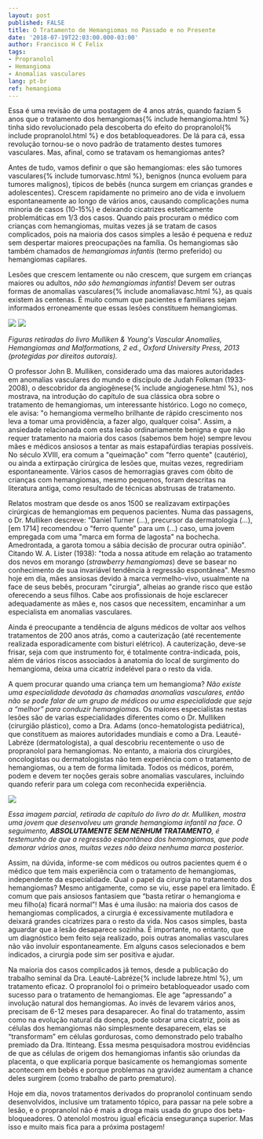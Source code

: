 ```yaml
---
layout: post
published: FALSE
title: O Tratamento de Hemangiomas no Passado e no Presente
date: '2018-07-19T22:03:00.000-03:00'
author: Francisco H C Felix
tags:
- Propranolol
- Hemangioma
- Anomalias vasculares
lang: pt-br
ref: hemangioma
---
```


Essa é uma revisão de uma postagem de 4 anos atrás, quando faziam 5 anos que o tratamento dos hemangiomas{% include hemangioma.html %} tinha sido revolucionado pela descoberta do efeito do propranolol{% include propranolol.html %} e dos betabloqueadores. De lá para cá, essa revolução tornou-se o novo padrão de tratamento destes tumores vasculares. Mas, afinal, como se tratavam os hemangiomas antes?
<!--more-->

Antes de tudo, vamos definir o que são hemangiomas: eles são tumores vasculares{% include tumorvasc.html %}, benignos (nunca evoluem para tumores malignos), típicos de bebês (nunca surgem em crianças grandes e adolescentes). Crescem rapidamente no primeiro ano de vida e involuem espontaneamente ao longo de vários anos, causando complicações numa minoria de casos (10-15%) e deixando cicatrizes esteticamente problemáticas em 1/3 dos casos. Quando pais procuram o médico com crianças com hemangiomas, muitas vezes já se tratam de casos complicados, pois na maioria dos casos simples a lesão é pequena e reduz sem despertar maiores preocupações na família. Os hemangiomas são também chamados de _hemangiomas infantis_ (termo preferido) ou hemangiomas capilares.

Lesões que crescem lentamente ou não crescem, que surgem em crianças maiores ou adultos, _não são hemangiomas infantis_! Devem ser outras formas de anomalias vasculares{% include anomaliavasc.html %}, as quais existem às centenas. É muito comum que pacientes e familiares sejam informados erroneamente que essas lesões constituem hemangiomas.

![](https://4.bp.blogspot.com/-OsJc9f__W2s/UynC-rNiobI/AAAAAAAAZ_Q/7AAE-94urB8/s1600/Captura+de+Tela+2014-03-19+a%CC%80s+11.13.04.png)
![](https://4.bp.blogspot.com/-psMv09JO_0c/UynC_otufTI/AAAAAAAAZ_Y/Uo7_XSXyx4Q/s1600/Captura+de+Tela+2014-03-19+a%CC%80s+11.24.00.png)

_Figuras retiradas do livro Mulliken &amp; Young's Vascular Anomalies, Hemangiomas and Malformations, 2 ed., Oxford University Press, 2013 (protegidas por direitos autorais)._

O professor John B. Mulliken, considerado uma
das maiores autoridades em anomalias vasculares do mundo e discípulo de Judah
Folkman (1933-2008), o descobridor da angiogênese{% include angiogenese.html %}, nos mostrava, na introdução do capítulo de sua clássica obra sobre o tratamento de hemangiomas, um interessante histórico.  Logo no começo, ele avisa: "o hemangioma vermelho brilhante de rápido crescimento nos leva a tomar uma providência, a fazer algo, qualquer coisa". Assim, a ansiedade relacionada com esta lesão ordinariamente benigna e que não requer tratamento na maioria dos casos (sabemos bem hoje) sempre levou mães e médicos ansiosos a tentar as mais estapafúrdias terapias possíveis. No século XVIII, era comum a "queimação" com "ferro quente" (cautério), ou ainda a extirpação cirúrgica de lesões que, muitas vezes, regrediriam espontaneamente. Vários casos de hemorragias graves com óbito de crianças com hemangiomas, mesmo pequenos, foram descritas na literatura antiga, como resultado de técnicas abstrusas de tratamento.

Relatos mostram que desde os anos 1500 se realizavam extirpações cirúrgicas de hemangiomas em pequenos pacientes. Numa das passagens, o Dr. Mulliken descreve: "Daniel Turner (...), precursor da dermatologia (...), [em 1714] recomendou o "ferro quente" para um (...) caso, uma jovem empregada com uma "marca em forma de lagosta" na bochecha. Amedrontada, a garota tomou a sábia decisão de procurar outra opinião".  Citando W. A. Lister (1938): "toda a nossa atitude em relação ao tratamento dos nevos em morango (_strawberry hemangiomas_) deve se basear no conhecimento de sua invariável tendência à regressão espontânea". Mesmo hoje em dia, mães ansiosas devido à marca vermelho-vivo, usualmente na face de seus bebês, procuram "cirurgia", alheias ao grande risco que estão oferecendo a seus filhos. Cabe aos profissionais de hoje esclarecer adequadamente as mães e, nos casos que necessitem, encaminhar a um especialista em anomalias vasculares.

Ainda é preocupante a tendência de alguns médicos de voltar aos velhos tratamentos de 200 anos atrás, como a cauterização (até recentemente realizada esporadicamente com bisturi elétrico). A cauterização, deve-se frisar, seja com que instrumento for, é totalmente contra-indicada, pois, além de vários riscos associados à anatomia do local de surgimento do hemangioma, deixa uma cicatriz indelével para o resto da vida.

A quem procurar quando uma criança tem um hemangioma? _Não existe uma especialidade devotada às chamadas anomalias vasculares, então não se pode falar de um grupo de médicos ou uma especialidade que seja a “melhor” para conduzir hemangiomas._ Os maiores especialistas nestas lesões são de varias especialidades diferentes como o Dr. Mulliken (cirurgião plástico), como a Dra. Adams (onco-hematologista pediátrica), que constituem as maiores autoridades mundiais e como a Dra. Leauté-Labréze (dermatologista), a qual descobriu recentemente o uso de propranolol para hemangiomas. No entanto, a maioria dos cirurgiões, oncologistas ou dermatologistas não tem experiência com o tratamento de hemangiomas, ou a tem de forma limitada. Todos os médicos, porém, podem e devem ter noções gerais sobre anomalias vasculares, incluindo quando referir para um colega com reconhecida experiência.

![](https://1.bp.blogspot.com/-oSJ6nNh9FAQ/Uyo_xbeZT_I/AAAAAAAAZ_w/7v4oePhAcrg/s1600/Captura+de+Tela+2014-03-19+a%CC%80s+12.26.43.png)

_Essa imagem parcial, retirada de capítulo do livro do dr. Mulliken, mostra uma jovem que desenvolveu um grande hemangioma infantil na face. O seguimento, **ABSOLUTAMENTE SEM NENHUM TRATAMENTO**, é testemunho de que a regressão espontânea dos hemangiomas, que pode demorar vários anos, muitas vezes não deixa nenhuma marca posterior._

Assim, na dúvida, informe-se com médicos ou outros pacientes quem é o médico que tem mais experiência com o tratamento de hemangiomas, independente da especialidade. Qual o papel da cirurgia no tratamento dos hemangiomas? Mesmo antigamente, como se viu, esse papel era limitado. É comum que pais ansiosos fantasiem que “basta retirar o hemangioma e meu filho(a) ficará normal”! Mas é uma ilusão: na maioria dos casos de hemangiomas complicados, a cirurgia é excessivamente mutiladora e deixará grandes cicatrizes para o resto da vida. Nos casos simples, basta aguardar que a lesão desaparece sozinha. É importante, no entanto, que um diagnóstico bem feito seja realizado, pois outras anomalias vasculares não vão involuir espontaneamente. Em alguns casos selecionados e bem indicados, a cirurgia pode sim ser positiva e ajudar.

Na maioria dos casos complicados já temos, desde a publicação do trabalho seminal da Dra. Leauté-Labréze{% include labreze.html %}, um tratamento eficaz. O propranolol foi o primeiro betabloqueador usado com sucesso para o tratamento de hemangiomas. Ele age “apressando” a involução natural dos hemangiomas. Ao invés de levarem vários anos, precisam de 6-12 meses para desaparecer. Ao final do tratamento, assim como na evolução natural da doença, pode sobrar uma cicatriz, pois as células dos hemangiomas não simplesmente desaparecem, elas se “transformam” em células gordurosas, como demonstrado pelo trabalho premiado da Dra. Itinteang. Essa mesma pesquisadora mostrou evidências de que as células de origem dos hemangiomas infantis são oriundas da placenta, o que explicaria porque basicamente os hemangiomas somente acontecem em
bebês e porque problemas na gravidez aumentam a chance deles surgirem (como trabalho de parto prematuro).

Hoje em dia, novos tratamentos derivados do propranolol continuam sendo desenvolvidos, inclusive um tratamento tópico, para passar na pele sobre a lesão, e o propranolol não é mais a droga mais usada do grupo dos beta-bloqueadores. O atenolol mostrou igual eficácia ensegurança superior. Mas isso e muito mais fica para a próxima postagem!
